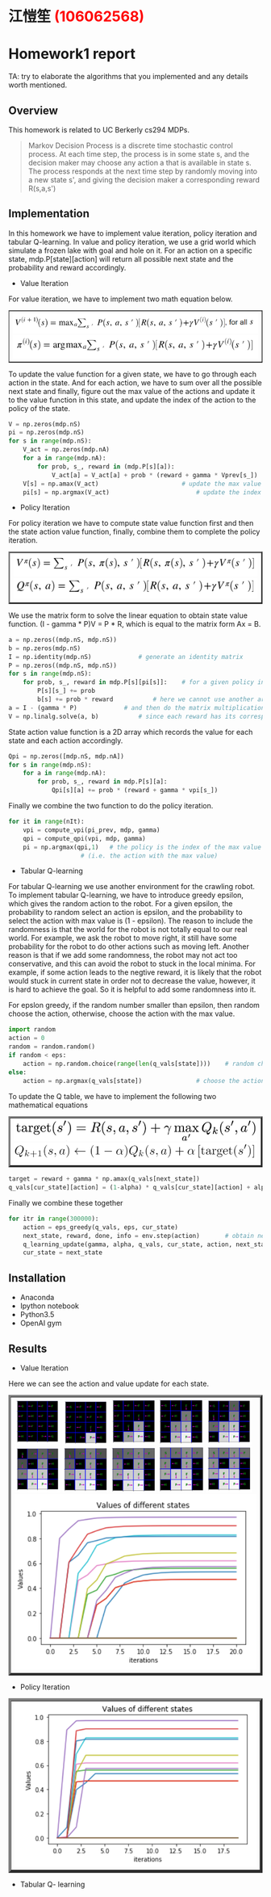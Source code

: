 # 江愷笙 <span style="color:red">(106062568)</span>

# Homework1 report

TA: try to elaborate the algorithms that you implemented and any details worth mentioned.

## Overview
This homework is related to UC Berkerly cs294 MDPs.

> Markov Decision Process is a discrete time stochastic control process. At each time step, the process is in some state s, and the decision maker may choose any action a that is available in state s. The process responds at the next time step by randomly moving into a new state s', and giving the decision maker a corresponding reward R(s,a,s')
## Implementation
In this homework we have to implement value iteration, policy iteration and tabular Q-learning. In value and policy iteration, we use a grid world which simulate a frozen lake with goal and hole on it. For an action on a specific state, mdp.P[state][action] will return all possible next state and the probability and reward accordingly.
* Value Iteration

For value iteration, we have to implement two math equation below.

<table border=1>
<tr>
<td>
<img src="imgs/value_1.PNG"/>
<img src="imgs/value_2.PNG"/>
</td>
</tr>
</table>
To update the value function for a given state, we have to go through each action in the state. And for each action, we have to sum over all the possible next state and finally, figure out the max value of the actions and update it to the value function in this state, and update the index of the action to the policy of the state.

```python
V = np.zeros(mdp.nS)
pi = np.zeros(mdp.nS)
for s in range(mdp.nS):
    V_act = np.zeros(mdp.nA)
    for a in range(mdp.nA):
        for prob, s_, reward in (mdp.P[s][a]):
            V_act[a] = V_act[a] + prob * (reward + gamma * Vprev[s_])	# sum over all the possible next state
    V[s] = np.amax(V_act)						# update the max value of the action to the value function
    pi[s] = np.argmax(V_act)						# update the index of this action to the policy
```

* Policy Iteration

For policy iteration we have to compute state value function first and then the state action value function, finally, combine them to complete the policy iteration.

<table border=2>
<tr>
<td>
<img src="imgs/policy_1.PNG"/>
<img src="imgs/policy_2.PNG"/>
</td>
</tr>
</table>
We use the matrix form to solve the linear equation to obtain state value function. (I - gamma * P)V = P * R, which is equal to the matrix form Ax = B.

```python
a = np.zeros((mdp.nS, mdp.nS)) 
b = np.zeros(mdp.nS)
I = np.identity(mdp.nS)				# generate an identity matrix
P = np.zeros((mdp.nS, mdp.nS))
for s in range(mdp.nS):
    for prob, s_, reward in mdp.P[s][pi[s]]:	# for a given policy in the state
        P[s][s_] += prob
        b[s] += prob * reward			# here we cannot use another array R to sum over all the reward
a = I - (gamma * P)				# and then do the matrix multiplication P*R
V = np.linalg.solve(a, b)			# since each reward has its corresponding probability
```

State action value function is a 2D array which records the value for each state and each action accordingly.

```python
Qpi = np.zeros([mdp.nS, mdp.nA])
for s in range(mdp.nS):
    for a in range(mdp.nA):
        for prob, s_, reward in mdp.P[s][a]:
            Qpi[s][a] += prob * (reward + gamma * vpi[s_])
```

Finally we combine the two function to do the policy iteration.

```python
for it in range(nIt):
    vpi = compute_vpi(pi_prev, mdp, gamma)
    qpi = compute_qpi(vpi, mdp, gamma)
    pi = np.argmax(qpi,1)	# the policy is the index of the max value for each state 
    				# (i.e. the action with the max value)
```

* Tabular Q-learning

For tabular Q-learning we use another environment for the crawling robot.
To implement tabular Q-learning, we have to introduce greedy epsilon, which gives the random action to the robot. For a given epsilon, the probability to random select an action is epsilon, and the probability to select the action with max value is (1 - epsilon). The reason to include the randomness is that the world for the robot is not totally equal to our real world. For example, we ask the robot to move right, it still have some probability for the robot to do other actions such as moving left. Another reason is that if we add some randomness, the robot may not act too conservative, and this can avoid the robot to stuck in the local minima. For example, if some action leads to the negtive reward, it is likely that the robot would stuck in current state in order not to decrease the value, however, it is hard to achieve the goal. So it is helpful to add some randomness into it.

For epslon greedy, if the random number smaller than epsilon, then random choose the action, otherwise, choose the action with the max value.

```python
import random
action = 0
random = random.random()
if random < eps:
    action = np.random.choice(range(len(q_vals[state])))	# random choose the action
else:
    action = np.argmax(q_vals[state])				# choose the action with the max value
```
To update the Q table, we have to implement the following two mathematical equations

<table border=3>
<tr>
<td>
<img src="imgs/Q-learning_1.PNG"/>
<img src="imgs/Q-learning_2.PNG"/>
</td>
</tr>
</table>

```python
target = reward + gamma * np.amax(q_vals[next_state])
q_vals[cur_state][action] = (1-alpha) * q_vals[cur_state][action] + alpha * target
```

Finally we combine these together

```python
for itr in range(300000):
    action = eps_greedy(q_vals, eps, cur_state)
    next_state, reward, done, info = env.step(action)		# obtain next_state and reward from the environment
    q_learning_update(gamma, alpha, q_vals, cur_state, action, next_state, reward)
    cur_state = next_state
```

## Installation
* Anaconda
* Ipython notebook
* Python3.5
* OpenAI gym

## Results
* Value Iteration

Here we can see the action and value update for each state.

<table border=4>
<tr>
<td>
<img src="imgs/VI_1.PNG" width="19%"/>
<img src="imgs/VI_2.PNG" width="19%"/>
<img src="imgs/VI_3.PNG" width="19%"/>
<img src="imgs/VI_4.PNG" width="19%"/>
<img src="imgs/VI_5.PNG" width="19%"/>
<img src="imgs/VI_6.PNG" width="19%"/>
<img src="imgs/VI_7.PNG" width="19%"/>
<img src="imgs/VI_8.PNG" width="19%"/>
<img src="imgs/VI_9.PNG" width="19%"/>
<img src="imgs/VI_10.PNG" width="19%"/>
<img src="imgs/VI_plot.PNG"/>
</td>
</tr>
</table>

* Policy Iteration

<table border=5>
<tr>
<td>
<img src="imgs/PI_plot.PNG"/>
</td>
</tr>
</table>

* Tabular Q- learning



